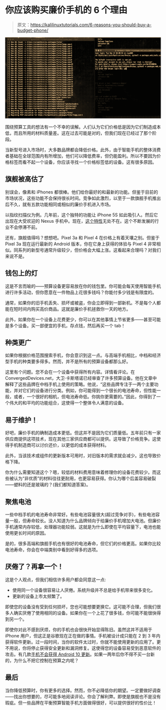 # 你应该购买廉价手机的 6 个理由

> 原文：<https://kalilinuxtutorials.com/6-reasons-you-should-buy-a-budget-phone/>

[![6 Reasons You Should Buy A Budget Phone](img/9cc280e25406d4f334d8722a6e103bb4.png "6 Reasons You Should Buy A Budget Phone")](https://1.bp.blogspot.com/-V3i5WFntzFk/YSXOUpeu0rI/AAAAAAAAKjs/pLsjrTCSu304paaEevUW78gH1u2I1k_VgCLcBGAsYHQ/s728/Brutus%2B%25281%2529.png)

围绕预算工具的想法有一个不幸的误解。人们认为它们价格低是因为它们制造成本低，而且所用的材料质量差。这在过去可能是对的，但我们现在已经过了那个阶段。

当新型号进入市场时，大多数品牌都会降低价格。此外，由于智能手机的整体消费者基础在全球范围内有所增加，他们可以降低费率，但仍能盈利。所以不要因为价格标签而看不起一个设备，你应该寻找一个价格标签低的设备。这有很多原因。

## **旗舰被高估了**

别误会，像素和 iPhones 都很棒。他们给你最好的和最新的功能。但鉴于目前的市场状况，这些功能不会保持很长时间。竞争如此激烈，以至于一款旗舰手机推出后不久，就有五款功能相同或相似的廉价手机进入市场。

以指纹扫描仪为例。几年前，这个独特的功能让 iPhone 5S 如此吸引人。然后它出现在大受欢迎的 Nexus 手机中。现在，[这个特性](https://www.mtechreview.com/best-budget-smartphones-with-fingerprint-sensor/)无处不在。这个不断发展的行业不会停滞不前。

还有，旗舰值得吗？想想吧。Pixel 3a 和 Pixel 4 在价格上有着天壤之别。但鉴于 Pixel 3a 现在运行最新的 Android 版本，你在它身上获得的体验与 Pixel 4 非常相似。同系列的新型号通常升级较少，但价格会大幅上涨。这看起来合理吗？对我们来说不是。

## **钱包上的灯**

这是不言而喻的——预算设备更容易放在你的钱包里。你可能会每天使用智能手机进行许多活动，但你愿意在一件物品上花很多钱吗？你能付多少钱是有限度的。

通常，如果你的旧手机丢失、损坏或被盗，你会立即得到一部新机。不是每个人都能在短时间内购买高价商品。这就是廉价手机拯救你一天的地方。

此外，如果你在一个设备上花费更少，你可以在其他事情上节省更多——甚至可能是多个设备。买一部便宜的手机，存点钱，然后再买一个 tab！

## **种类更广**

如果你根据价格范围搜索手机，你会意识到这一点。与高端手机相比，中档和经济型手机的种类要多得多。然而，并不是所有的预算设备都那么好。

这里有个问题。您不会在一个设备中获得所有内容。详情看评论。在 ConvergedDevices.net，大卫·卡斯塔诺已经审查了许多预算设备。他在文章中解释了这些品牌在中档手机上使用的策略。他说，“这些品牌专注于一两个主要功能，并对它们的设备进行分类。例如，你可能得到一个很长的电池寿命，但性能一般，或者，一个很好的相机，但电池寿命低。你挑你更需要的。”因此，你得到了一个伟大的和平均的功能组合，这使得一个整体令人满意的设备。

## **易于维护！**

好吧，廉价手机的确制造成本更低。但这并不是因为它们质量低。五年前只有一家供应商提供这项技术，现在其他三家供应商都可以提供。这导致了价格竞争。这使得手机制造商可以讨价还价，以更低的成本获得材料。

此外，当该技术或组件的更新版本可用时，对旧版本的需求就会减少。这也导致价格下降。

你为什么需要知道这个？嗯，较低的材料费用意味着修理你的设备花费较少。而这些被认为“非优质”的材料往往更耐用，也更容易获得。你认为哪个后盖容易破裂——塑料的还是玻璃的？(我们都知道答案)。

## **聚焦电池**

一些中档手机的电池寿命非常好。有些电池容量很大(超过竞争对手)，有些电池容量一般，但寿命较长。没人知道为什么品牌倾向于给廉价手机增加大电池。但廉价手机通常内存较低，处理器功能较弱。这就是为什么即使在平均容量下，电池也能使用更长时间的原因。

是的，很多高端和旗舰手机也有很好的电池寿命，但它们的价格更高。如果你比较电池寿命，你会在中端类别中看到好得多的选项。

## **厌倦了？再拿一个！**

这是个人观点，但我们相信许多用户都会同意这一点:

*   使用同一个设备很容易让人厌倦。系统升级并不总是给手机带来很多变化。
*   更新的设备上市太频繁了。

即使您的设备没有受到任何损坏，您也可能想要更换它。这可能不合理，但我们很多人确实厌倦了使用相同的设备。如果你在一个上花了很多钱，你可能不能很快得到另一个。

即使你对此不感到厌烦，你的手机也会很快开始显得陈旧。虽然这并不适用于 iPhone 用户，但这正是谷歌现在正在做的事情。手机被设计成只能在 2 到 3 年内获得软件更新。过一段时间，当你的软件太过时，你就不能使用更新的应用了。更不用说，你将停止获得安全更新和漏洞修复。这使得您的设备容易受到恶意软件的攻击。有几款[手机不会获得 Android 10 更新](https://www.bgr.in/top-products/android-10-update-these-xiaomi-samsung-realme-phones-will-not-get-the-latest-os-is-yours-on-the-list-864790/)。如果一两年后你不得不买一台新的，为什么不把它控制在预算之内呢？

## **最后**

当你降低预算时，你有更多的选择。然而，你不必降低你的期望。一定要做好调查——找出你想要的，尽可能多地阅读评论。你会了解利弊。即使是旗舰也不是没有瑕疵。但一些品牌在平衡预算智能手机方面做得很好，可以提供很好的性价比！